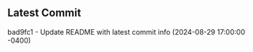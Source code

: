 
## Latest Commit
bad9fc1 - Update README with latest commit info (2024-08-29 17:00:00 -0400) <Yunxi-Zhou>
